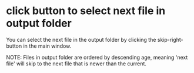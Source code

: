 # click button to select next file in output folder
You can select the next file in the output folder by clicking the skip-right-button in the main window.

NOTE: Files in output folder are ordered by descending age, meaning 'next file' will skip to the next file that is newer than the current.
